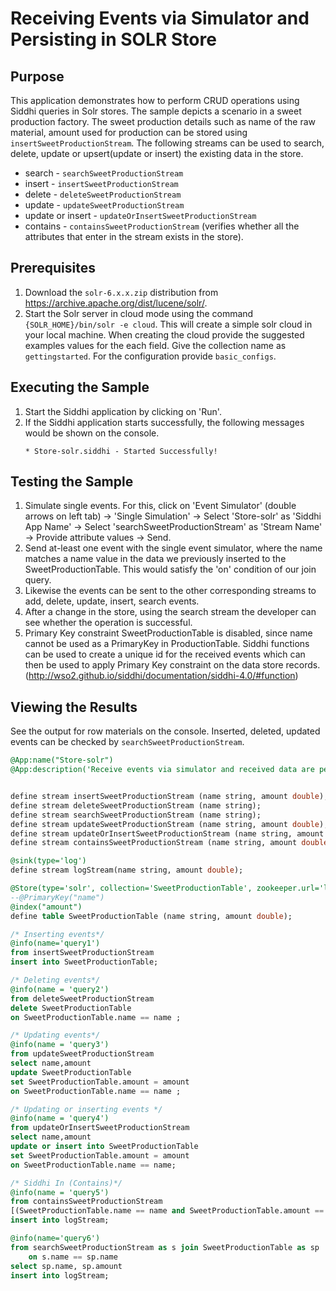 # Receiving Events via Simulator and Persisting in SOLR Store

## Purpose
This application demonstrates how to perform CRUD operations using Siddhi queries in Solr stores. The sample depicts a scenario in a sweet production factory. The sweet production details such as name of the raw material, amount used for production can be stored using `insertSweetProductionStream`. The following streams can be used to search, delete, update or upsert(update or insert) the existing data in the store.

* search - `searchSweetProductionStream`
* insert - `insertSweetProductionStream`
* delete - `deleteSweetProductionStream`
* update - `updateSweetProductionStream`
* update or insert - `updateOrInsertSweetProductionStream`
* contains - `containsSweetProductionStream` (verifies whether all the attributes that enter in the stream exists in the store).


## Prerequisites
1. Download the `solr-6.x.x.zip` distribution from https://archive.apache.org/dist/lucene/solr/.
2. Start the Solr server in cloud mode using the command `{SOLR_HOME}/bin/solr -e cloud`. This will create a simple solr cloud in your local machine.
When creating the cloud provide the suggested examples values for the each field. Give the collection name as `gettingstarted`. For the configuration provide `basic_configs`.

## Executing the Sample
1. Start the Siddhi application by clicking on 'Run'.
2. If the Siddhi application starts successfully, the following messages would be shown on the console.
    ```
    * Store-solr.siddhi - Started Successfully!
    ```

## Testing the Sample
1. Simulate single events. For this, click on 'Event Simulator' (double arrows on left tab) -> 'Single Simulation' -> Select 'Store-solr' as 'Siddhi App Name' -> Select 'searchSweetProductionStream' as 'Stream Name' -> Provide attribute values -> Send.
2. Send at-least one event with the single event simulator, where the name matches a name value in the data we previously inserted to the SweetProductionTable. This would satisfy the 'on' condition of our join query.
3. Likewise the events can be sent to the other corresponding streams to add, delete, update, insert, search events.
4. After a change in the store, using the search stream the developer can see whether the operation is successful.
5. Primary Key constraint SweetProductionTable is disabled, since name cannot be used as a PrimaryKey in ProductionTable.
Siddhi functions can be used to create a unique id for the received events which can then be used to apply Primary Key constraint on the data store records. (http://wso2.github.io/siddhi/documentation/siddhi-4.0/#function)

## Viewing the Results
See the output for row materials on the console. Inserted, deleted, updated events can be checked by `searchSweetProductionStream`.

```sql
@App:name("Store-solr")
@App:description('Receive events via simulator and received data are persisted in store.')


define stream insertSweetProductionStream (name string, amount double);
define stream deleteSweetProductionStream (name string);
define stream searchSweetProductionStream (name string);
define stream updateSweetProductionStream (name string, amount double);
define stream updateOrInsertSweetProductionStream (name string, amount double);
define stream containsSweetProductionStream (name string, amount double);

@sink(type='log')
define stream logStream(name string, amount double);

@Store(type='solr', collection='SweetProductionTable', zookeeper.url='localhost:9983', shards='2', replicas='2', schema='name string stored,amount double stored')
--@PrimaryKey("name")
@index("amount")
define table SweetProductionTable (name string, amount double);

/* Inserting events*/
@info(name='query1')
from insertSweetProductionStream
insert into SweetProductionTable;

/* Deleting events*/
@info(name = 'query2')
from deleteSweetProductionStream
delete SweetProductionTable
on SweetProductionTable.name == name ;

/* Updating events*/
@info(name = 'query3')
from updateSweetProductionStream
select name,amount
update SweetProductionTable
set SweetProductionTable.amount = amount
on SweetProductionTable.name == name ;

/* Updating or inserting events */
@info(name = 'query4')
from updateOrInsertSweetProductionStream
select name,amount
update or insert into SweetProductionTable
set SweetProductionTable.amount = amount
on SweetProductionTable.name == name;

/* Siddhi In (Contains)*/
@info(name = 'query5')
from containsSweetProductionStream
[(SweetProductionTable.name == name and SweetProductionTable.amount == amount) in SweetProductionTable]
insert into logStream;

@info(name='query6')
from searchSweetProductionStream as s join SweetProductionTable as sp
    on s.name == sp.name
select sp.name, sp.amount
insert into logStream;
```